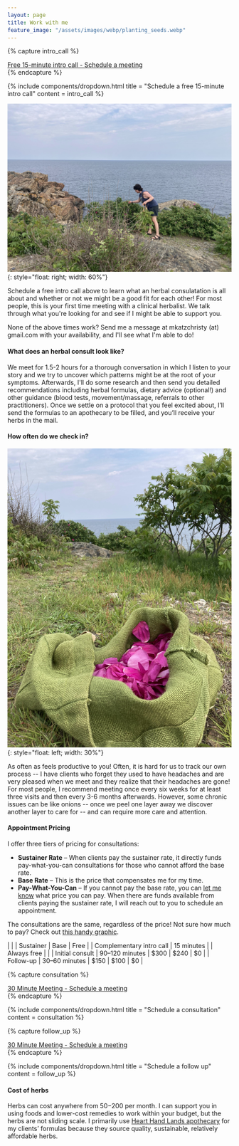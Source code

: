 ```yaml
---
layout: page
title: Work with me
feature_image: "/assets/images/webp/planting_seeds.webp"
---
```


{% capture intro_call %}
<script type="text/javascript" async src="https://static.zcal.co/embed/v1/embed.js"></script>
<div class="zcal-inline-widget"><a href="https://zcal.co/i/skfZFt1q">Free 15-minute intro call - Schedule a meeting</a></div>
{% endcapture %}

{% include components/dropdown.html 
  title = "Schedule a free 15-minute intro call"
  content = intro_call
%}

![Picking Roses](/assets/images/pickingroses.jpg){: style="float: right; width: 60%"}

Schedule a free intro call above to learn what an herbal consulatation is all about and whether or not we might be a good fit for each other! For most people, this is your first time meeting with a clinical herbalist. We talk through what you're looking for and see if I might be able to support you.

None of the above times work? Send me a message at mkatzchristy (at) gmail.com with your availability, and I'll see what I'm able to do!

#### What does an herbal consult look like?

We meet for 1.5-2 hours for a thorough conversation in which I listen to your story and we try to uncover which patterns might be at the root of your symptoms. Afterwards, I'll do some research and then send you detailed recommendations including herbal formulas, dietary advice (optional!) and other guidance (blood tests, movement/massage, referrals to other practitioners). Once we settle on a protocol
that you feel excited about, I’ll send the formulas to an apothecary to be
filled, and you’ll receive your herbs in the mail.

#### How often do we check in?

![Picking Roses](/assets/images/roses.jpg){: style="float: left; width: 30%"}

As often as feels productive to you! Often, it is hard for us to track our own
process -- I have clients who forget they used to have headaches and are
very pleased when we meet and they realize that their headaches are gone! For
most people, I recommend meeting once every six weeks for at least three visits
and then every 3-6 months afterwards. However, some chronic issues can be like
onions -- once we peel one layer away we discover another layer to care for --
and can require more care and attention.

#### Appointment Pricing

I offer three tiers of pricing for consultations:
- **Sustainer Rate** – When clients pay the sustainer rate, it directly funds pay-what-you-can consultations for those who cannot afford the base rate.
- **Base Rate** – This is the price that compensates me for my time.
- **Pay-What-You-Can** – If you cannot pay the base rate, you can [let me know](https://mokatzchristy.com/contact.html) what price you can pay. When there are funds available from clients paying the sustainer rate, I will reach out to you to schedule an appointment.

The consultations are the same, regardless of the price! Not sure how much to pay? Check out [this handy graphic](https://static1.squarespace.com/static/54a1bf90e4b07c077787ed68/t/55d650e6e4b0bb73fdc7b993/1440108774760/GreenBottleSlidingScale.png).

|                          |                  | Sustainer    | Base          | Free         |
| Complementary intro call | 15 minutes       |              | Always free   |              |
| Initial consult          | 90–120 minutes   | $300         | $240          | $0           |
| Follow-up                | 30–60 minutes    | $150         | $100          | $0           |

{% capture consultation %}
<script type="text/javascript" async src="https://static.zcal.co/embed/v1/embed.js"></script>
<div class="zcal-inline-widget"><a href="https://zcal.co/i/xJPSKcgN">30 Minute Meeting - Schedule a meeting</a></div>
{% endcapture %}

{% include components/dropdown.html 
  title = "Schedule a consultation"
  content = consultation
%}

{% capture follow_up %}
<script type="text/javascript" async src="https://static.zcal.co/embed/v1/embed.js"></script>
<div class="zcal-inline-widget"><a href="https://zcal.co/i/bKxLxPnA">30 Minute Meeting - Schedule a meeting</a></div>
{% endcapture %}

{% include components/dropdown.html 
  title = "Schedule a follow up"
  content = follow_up
%}

#### Cost of herbs

Herbs can cost anywhere from $50-$200 per month. I can support you in using foods and lower-cost remedies to work within your budget, but the herbs are not sliding scale. I primarily use [Heart Hand Lands apothecary](https://hearthandland.com/) for my clients’ formulas because they source quality, sustainable, relatively affordable herbs.

